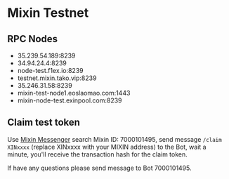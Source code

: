 # Mixin Testnet

## RPC Nodes

* 35.239.54.189:8239
* 34.94.24.4:8239
* node-test.f1ex.io:8239
* testnet.mixin.tako.vip:8239
* 35.246.31.58:8239
* mixin-test-node1.eoslaomao.com:1443
* mixin-node-test.exinpool.com:8239

## Claim test token

Use [Mixin Messenger](https://mixin.one/messenger) search Mixin ID: 7000101495, send message `/claim XINxxxx` (replace XINxxxx with your MIXIN address) to the Bot, wait a minute, you'll receive the transaction hash for the claim token. 

If have any questions please send message to Bot 7000101495.
